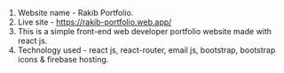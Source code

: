 1. Website name - Rakib Portfolio.
2. Live site -
   https://rakib-portfolio.web.app/
3. This is a simple front-end web developer portfolio website made with react js.
4. Technology used - react js, react-router, email js, bootstrap, bootstrap icons & firebase hosting.
